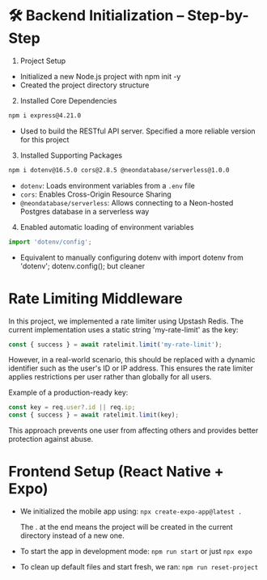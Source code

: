 # 🛠️ Backend Initialization – Step-by-Step
1. Project Setup
- Initialized a new Node.js project with npm init -y
- Created the project directory structure
2. Installed Core Dependencies
```bash
npm i express@4.21.0
```
- Used to build the RESTful API server. Specified a more reliable version for this project

3. Installed Supporting Packages
```bash
npm i dotenv@16.5.0 cors@2.8.5 @neondatabase/serverless@1.0.0
```
- `dotenv`: Loads environment variables from a `.env` file
- `cors`: Enables Cross-Origin Resource Sharing
- `@neondatabase/serverless`: Allows connecting to a Neon-hosted Postgres database in a serverless way

4. Enabled automatic loading of environment variables
```js
import 'dotenv/config';
```
- Equivalent to manually configuring dotenv with import dotenv from 'dotenv'; dotenv.config(); but cleaner

# Rate Limiting Middleware

In this project, we implemented a rate limiter using Upstash Redis. The current implementation uses a static string 'my-rate-limit' as the key:

```js
const { success } = await ratelimit.limit('my-rate-limit');
```
However, in a real-world scenario, this should be replaced with a dynamic identifier such as the user's ID or IP address. This ensures the rate limiter applies restrictions per user rather than globally for all users.

Example of a production-ready key:

```js
const key = req.user?.id || req.ip;
const { success } = await ratelimit.limit(key);
```
This approach prevents one user from affecting others and provides better protection against abuse.

# Frontend Setup (React Native + Expo)

- We initialized the mobile app using:
`npx create-expo-app@latest .`

    The . at the end means the project will be created in the current directory instead of a new one.

- To start the app in development mode:
`npm run start` or just `npx expo`

- To clean up default files and start fresh, we ran:
`npm run reset-project`